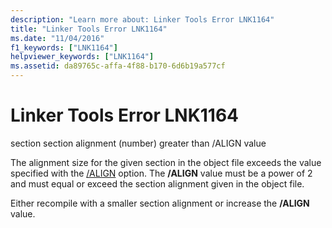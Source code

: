 ```yaml
---
description: "Learn more about: Linker Tools Error LNK1164"
title: "Linker Tools Error LNK1164"
ms.date: "11/04/2016"
f1_keywords: ["LNK1164"]
helpviewer_keywords: ["LNK1164"]
ms.assetid: da89765c-affa-4f88-b170-6d6b19a577cf
---
```

# Linker Tools Error LNK1164

section section alignment (number) greater than /ALIGN value

The alignment size for the given section in the object file exceeds the value specified with the [/ALIGN](../../build/reference/align-section-alignment.md) option. The **/ALIGN** value must be a power of 2 and must equal or exceed the section alignment given in the object file.

Either recompile with a smaller section alignment or increase the **/ALIGN** value.
